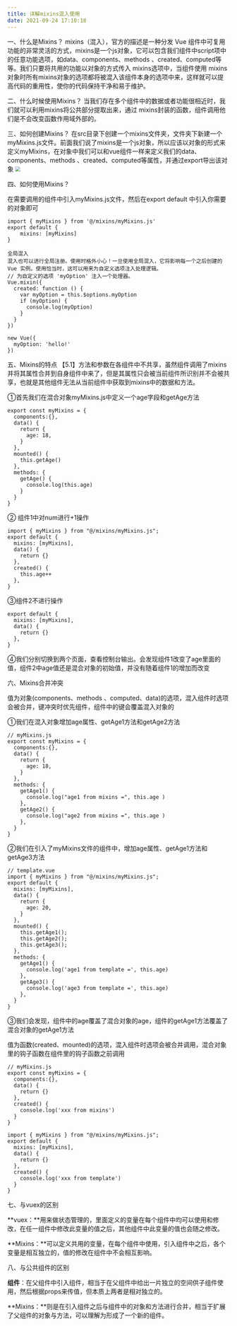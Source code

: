 ```yaml
---
title: 详解mixins混入使用
date: 2021-09-24 17:10:18
---
```


一、什么是Mixins？
mixins（混入），官方的描述是一种分发 Vue 组件中可复用功能的非常灵活的方式，mixins是一个js对象，它可以包含我们组件中script项中的任意功能选项，如data、components、methods 、created、computed等等。我们只要将共用的功能以对象的方式传入 mixins选项中，当组件使用 mixins对象时所有mixins对象的选项都将被混入该组件本身的选项中来，这样就可以提高代码的重用性，使你的代码保持干净和易于维护。

 

二、什么时候使用Mixins？
当我们存在多个组件中的数据或者功能很相近时，我们就可以利用mixins将公共部分提取出来，通过 mixins封装的函数，组件调用他们是不会改变函数作用域外部的。

三、如何创建Mixins？
在src目录下创建一个mixins文件夹，文件夹下新建一个myMixins.js文件。前面我们说了mixins是一个js对象，所以应该以对象的形式来定义myMixins，在对象中我们可以和vue组件一样来定义我们的data、components、methods 、created、computed等属性，并通过export导出该对象
<img src="https://fengqichang666.github.io/images/mixinsJs.png" style="zoom:67%;" />

四、如何使用Mixins？

在需要调用的组件中引入myMixins.js文件，然后在export default 中引入你需要的对象即可

```
import { myMixins } from '@/mixins/myMixins.js'
export default {
	mixins: [myMixins]
}

全局混入
混入也可以进行全局注册。使用时格外小心！一旦使用全局混入，它将影响每一个之后创建的 Vue 实例。使用恰当时，这可以用来为自定义选项注入处理逻辑。
// 为自定义的选项 'myOption' 注入一个处理器。
Vue.mixin({
  created: function () {
    var myOption = this.$options.myOption
    if (myOption) {
      console.log(myOption)
    }
  }
})

new Vue({
  myOption: 'hello!'
})
```

五、Mixins的特点
【5.1】方法和参数在各组件中不共享，虽然组件调用了mixins并将其属性合并到自身组件中来了，但是其属性只会被当前组件所识别并不会被共享，也就是其他组件无法从当前组件中获取到mixins中的数据和方法。

①首先我们在混合对象myMixins.js中定义一个age字段和getAge方法

```
export const myMixins = {
  components:{},
  data() {
    return {
      age: 18,
    }
  },
  mounted() {
    this.getAge()
  },
  methods: {
    getAge() {
      console.log(this.age)
    }
  }
}
```

② 组件1中对num进行+1操作

```
import { myMixins } from "@/mixins/myMixins.js";
export default {
  mixins: [myMixins],
  data() {
    return {}
  },
  created() {
    this.age++
  },
}
```

③组件2不进行操作

```
export default {
  mixins: [myMixins],
  data() {
    return {}
  },
}
```

④我们分别切换到两个页面，查看控制台输出。会发现组件1改变了age里面的值，组件2中age值还是混合对象的初始值，并没有随着组件1的增加而改变

六、Mixins合并冲突

值为对象(components、methods 、computed、data)的选项，混入组件时选项会被合并，键冲突时优先组件，组件中的键会覆盖混入对象的

①我们在混入对象增加age属性、getAge1方法和getAge2方法

```
// myMixins.js
export const myMixins = {
  components:{},
  data() {
    return {
      age: 18,
    }
  },
  methods: {
    getAge1() {
      console.log("age1 from mixins =", this.age )
    },
    getAge2() {
      console.log("age2 from mixins =", this.age )
    },
  }
}
```

 ②我们在引入了myMixins文件的组件中，增加age属性、getAge1方法和getAge3方法

```
// template.vue
import { myMixins } from "@/mixins/myMixins.js";
export default {
  mixins: [myMixins],
  data() {
    return {
      age: 20,
    }
  },
  mounted() {
    this.getAge1();
    this.getAge2();
    this.getAge3();
  },
  methods: {
    getAge1() {
      console.log('age1 from template =', this.age)
    },
    getAge3() {
      console.log('age3 from template =', this.age)
    },
  }
}
```

③我们会发现，组件中的age覆盖了混合对象的age，组件的getAge1方法覆盖了混合对象的getAge1方法

值为函数(created、mounted)的选项，混入组件时选项会被合并调用，混合对象里的钩子函数在组件里的钩子函数之前调用

```
// myMixins.js
export const myMixins = {
  components:{},
  data() {
    return {}
  },
  created() {
    console.log('xxx from mixins')
  }
}
```

```
import { myMixins } from "@/mixins/myMixins.js";
export default {
  mixins: [myMixins],
  data() {
    return {}
  },
  created() {
    console.log('xxx from template')
  }
}
```

七、与vuex的区别

**vuex：**用来做状态管理的，里面定义的变量在每个组件中均可以使用和修改，在任一组件中修改此变量的值之后，其他组件中此变量的值也会随之修改。

**Mixins：**可以定义共用的变量，在每个组件中使用，引入组件中之后，各个变量是相互独立的，值的修改在组件中不会相互影响。

八、与公共组件的区别

**组件**：在父组件中引入组件，相当于在父组件中给出一片独立的空间供子组件使用，然后根据props来传值，但本质上两者是相对独立的。

**Mixins：**则是在引入组件之后与组件中的对象和方法进行合并，相当于扩展了父组件的对象与方法，可以理解为形成了一个新的组件。
